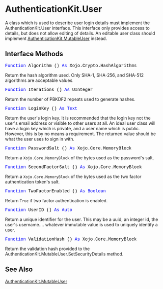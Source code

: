 # AuthenticationKit.User

A class which is used to describe user login details must implement the AuthenticationKit.User interface. This interface only provides access to details, but does not allow editing of details. An editable user class should implement [AuthenticationKit.MutableUser](AuthenticationKit.MutableUser.md) instead.

## Interface Methods

<pre id="method.algorithm"><span style="font-family: 'source-code-pro', 'menlo', 'courier', monospace; color: #000000;"><span style="color: #0000FF;">Function</span> Algorithm () <span style="color: #0000FF;">As</span> Xojo.Crypto.HashAlgorithms</span></pre>
Return the hash algorithm used. Only SHA-1, SHA-256, and SHA-512 algorithms are acceptable values.

<pre id="method.iterations"><span style="font-family: 'source-code-pro', 'menlo', 'courier', monospace; color: #000000;"><span style="color: #0000FF;">Function</span> Iterations () <span style="color: #0000FF;">As</span> UInteger</span></pre>
Return the number of PBKDF2 repeats used to generate hashes.

<pre id="method.loginkey"><span style="font-family: 'source-code-pro', 'menlo', 'courier', monospace; color: #000000;"><span style="color: #0000FF;">Function</span> LoginKey () <span style="color: #0000FF;">As</span> <span style="color: #0000FF;">Text</span></span></pre>
Return the user's login key. It is recommended that the login key not the user's email address or visible to other users at all. An ideal user class will have a login key which is private, and a user name which is public. However, this is by no means a requirement. The returned value should be what the user uses to sign in with.

<pre id="method.passwordsalt"><span style="font-family: 'source-code-pro', 'menlo', 'courier', monospace; color: #000000;"><span style="color: #0000FF;">Function</span> PasswordSalt () <span style="color: #0000FF;">As</span> Xojo.Core.MemoryBlock</span></pre>
Return a `Xojo.Core.MemoryBlock` of the bytes used as the password's salt.

<pre id="method.secondfactorsalt"><span style="font-family: 'source-code-pro', 'menlo', 'courier', monospace; color: #000000;"><span style="color: #0000FF;">Function</span> SecondFactorSalt () <span style="color: #0000FF;">As</span> Xojo.Core.MemoryBlock</span></pre>
Return a `Xojo.Core.MemoryBlock` of the bytes used as the two factor authentication token's salt.

<pre id="method.twofactorenabled"><span style="font-family: 'source-code-pro', 'menlo', 'courier', monospace; color: #000000;"><span style="color: #0000FF;">Function</span> TwoFactorEnabled () <span style="color: #0000FF;">As</span> <span style="color: #0000FF;">Boolean</span></span></pre>
Return `True` if two factor authentication is enabled.

<pre id="method.userid"><span style="font-family: 'source-code-pro', 'menlo', 'courier', monospace; color: #000000;"><span style="color: #0000FF;">Function</span> UserID () <span style="color: #0000FF;">As</span> <span style="color: #0000FF;">Auto</span></span></pre>
Return a unique identifier for the user. This may be a uuid, an integer id, the user's username.... whatever immutable value is used to uniquely identify a user.

<pre id="method.validationhash"><span style="font-family: 'source-code-pro', 'menlo', 'courier', monospace; color: #000000;"><span style="color: #0000FF;">Function</span> ValidationHash () <span style="color: #0000FF;">As</span> Xojo.Core.MemoryBlock</span></pre>
Return the validation hash provided to the AuthenticationKit.MutableUser.SetSecurityDetails method.

## See Also

[AuthenticationKit.MutableUser](AuthenticationKit.MutableUser.md)